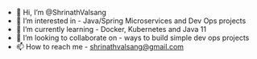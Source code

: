 - 👋 Hi, I’m @ShrinathValsang
- 👀 I’m interested in - Java/Spring Microservices and Dev Ops projects
- 🌱 I’m currently learning - Docker, Kubernetes and Java 11
- 💞️ I’m looking to collaborate on - ways to build simple dev ops projects
- 📫 How to reach me - shrinathvalsang@gmail.com

<!---
ShrinathValsang/ShrinathValsang is a ✨ special ✨ repository because its `README.md` (this file) appears on your GitHub profile.
You can click the Preview link to take a look at your changes.
--->
